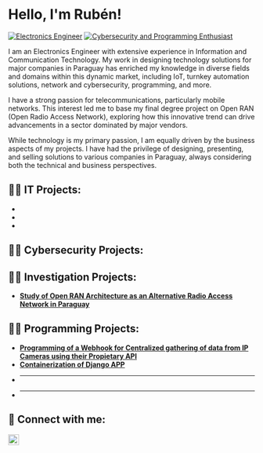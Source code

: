 # Hello, I'm Rubén!
[![Electronics Engineer](https://img.shields.io/badge/-Electronics%20Engineer-brightgreen)](https://github.com/rconteiro98)
[![Cybersecurity and Programming Enthusiast](https://img.shields.io/badge/-Cybersecurity%20and%20Programming%20Enthusiast-blue)](https://www.linkedin.com/in/ruben-conteiro-8b06a3204/)

I am an Electronics Engineer with extensive experience in Information and Communication Technology. My work in designing technology solutions for major companies in Paraguay has enriched my knowledge in diverse fields and domains within this dynamic market, including IoT, turnkey automation solutions, network and cybersecurity, programming, and more.

I have a strong passion for telecommunications, particularly mobile networks. This interest led me to base my final degree project on Open RAN (Open Radio Access Network), exploring how this innovative trend can drive advancements in a sector dominated by major vendors.

While technology is my primary passion, I am equally driven by the business aspects of my projects. I have had the privilege of designing, presenting, and selling solutions to various companies in Paraguay, always considering both the technical and business perspectives.

## 👨‍💻 IT Projects:
- **[]()**
- **[]()**
- **[]()**

## 👨‍💻 Cybersecurity Projects:
<!-- List your Cybersecurity projects here -->

## 👨‍💻 Investigation Projects:
- **[Study of Open RAN Architecture as an Alternative Radio Access Network in Paraguay](https://drive.google.com/file/d/1x-LXsrnsIo4DgiU5CNKhUUsWkO5_2J4U/view?usp=sharing)**

## 👨‍💻 Programming Projects:
- **[Programming of a Webhook for Centralized gathering of data from IP Cameras using their Propietary API](https://github.com/rconteiro98/webhook-camaras)**
- **[Containerization of Django APP]()**
- ****
- ****

## 🤳 Connect with me:
<a href="https://linkedin.com/in/ruben-conteiro-8b06a3204/" target="_blank">
  <img align="left" alt="Rubén Conteiro | LinkedIn" width="22px" src="https://cdn.jsdelivr.net/npm/simple-icons@v3/icons/linkedin.svg" />
</a>
